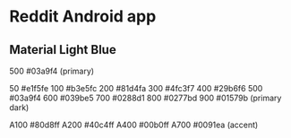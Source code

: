 Reddit Android app
==================

Material Light Blue
-------------------

500 #03a9f4 (primary)

50  #e1f5fe
100 #b3e5fc
200 #81d4fa
300 #4fc3f7
400 #29b6f6
500 #03a9f4
600 #039be5
700 #0288d1
800 #0277bd
900 #01579b (primary dark)

A100 #80d8ff
A200 #40c4ff
A400 #00b0ff
A700 #0091ea (accent)
